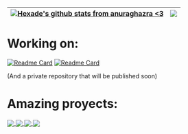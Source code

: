 <!-- Thanks to Anurag Hazra! -->
| <a href="https://github.com/superboom12s"><img align="center" src="https://github-readme-stats.vercel.app/api?username=superboom12s&show_icons=true&rank_icon=github&hide=contribs,prs&theme=radical#gh-dark-mode-only=true" alt="Hexade's github stats from anuraghazra <3" /></a> | <a href="https://github.com/superboom12s"><img align="center" src="https://github-readme-stats.vercel.app/api/top-langs/?username=superboom12s&layout=compact&theme=radical#gh-dark-mode-only&hide_border=true" /></a> |
| ------------- | ------------- |

# Working on:
[![Readme Card](https://github-readme-stats.vercel.app/api/pin/?username=superboom12s&repo=DNA_Data_App&theme=radical#gh-dark-mode-only)](https://github.com/superboom12s/DNA_Data_App#gh-dark-mode-only)
[![Readme Card](https://github-readme-stats.vercel.app/api/pin/?username=superboom12s&repo=DNA_Data_App&theme=catppuccin_latte#gh-light-mode-only)](https://github.com/superboom12s/DNA_Data_App#gh-light-mode-only)

(And a private repository that will be published soon)

# Amazing proyects:
<a href="https://github.com/superboom12s/DecimalProblem-Fix#gh-dark-mode-only">
  <img align="center" src="https://github-readme-stats.vercel.app/api/pin/?username=superboom12s&repo=DecimalProblem-Fix&theme=radical#gh-dark-mode-only" />
</a>
<a href="https://github.com/superboom12s/PC-Tester#gh-dark-mode-only">
  <img align="center" src="https://github-readme-stats.vercel.app/api/pin/?username=superboom12s&repo=PC-Tester&theme=radical#gh-dark-mode-only" />
</a>

<a href="https://github.com/superboom12s/DecimalProblem-fix#gh-light-mode-only">
  <img align="center" src="https://github-readme-stats.vercel.app/api/pin/?username=superboom12s&repo=DecimalProblem-Fix&theme=catppuccin_latte#gh-light-mode-only" />
</a>
<a href="https://github.com/superboom12s/PC-Tester#gh-light-mode-only">
  <img align="center" src="https://github-readme-stats.vercel.app/api/pin/?username=superboom12s&repo=PC-Tester&theme=catppuccin_latte#gh-light-mode-only" />
</a>
